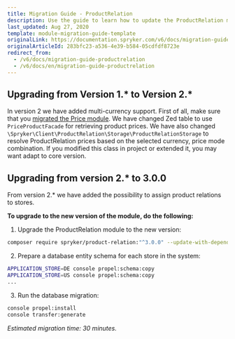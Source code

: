 ```yaml
---
title: Migration Guide - ProductRelation
description: Use the guide to learn how to update the ProductRelation module to a newer version.
last_updated: Aug 27, 2020
template: module-migration-guide-template
originalLink: https://documentation.spryker.com/v6/docs/migration-guide-productrelation
originalArticleId: 283bfc23-a536-4e39-b584-05cdfdf8723e
redirect_from:
  - /v6/docs/migration-guide-productrelation
  - /v6/docs/en/migration-guide-productrelation
---
```


## Upgrading from Version 1.* to Version 2.*
In version 2 we have added multi-currency support. First of all, make sure that you [migrated the Price module](/docs/scos/dev/module-migration-guides/{{page.version}}/migration-guide-price.html). We have changed Zed table to use `PriceProductFacade` for retrieving product prices. We have also changed `\Spryker\Client\ProductRelation\Storage\ProductRelationStorage` to resolve ProductRelation prices based on the selected currency, price mode combination. If you modified this class in project or extended it, you may want adapt to core version.



## Upgrading from version 2.* to 3.0.0

From version 2.* we have added the possibility to assign product relations to stores.

**To upgrade to the new version of the module, do the following:**

1. Upgrade the ProductRelation module to the new version:
```bash
composer require spryker/product-relation:"^3.0.0" --update-with-dependencies
```

2. Prepare a database entity schema for each store in the system:
```bash
APPLICATION_STORE=DE console propel:schema:copy
APPLICATION_STORE=US console propel:schema:copy
...
```


3. Run the database migration:
```bash
console propel:install
console transfer:generate
```

*Estimated migration time: 30 minutes.*


<!-- **See also:**
* [Learn more about Products in multi-store environment](/docs/scos/dev/feature-integration-guides/{{page.version}}/multi-store-products-feature-integration.html) -->

<!-- Last review date: Nov 23, 2017 by Aurimas Ličkus -->
